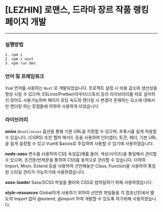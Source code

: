 # [LEZHIN] 로맨스, 드라마 장르 작품 랭킹 페이지 개발
---
### 실행방법
```
1. npm i
2. npm i nuxt
3. npm run dev
```

### 언어 및 프레임워크
Vue 언어를 사용하는 `Nuxt` 로 개발되었습니다.
프로젝트 설정 시 비용 감소와 생산성을 향상 시킬 수 있으며, ESLinst/Prettier/라우터/스토리 등의 라이브러리를 따로 설치하지 않아도 사용가능하며 페이지 로딩 속도와 렌더링 시 변경이 존재하는 요소에 대해서만 렌더링 하는 장점들에 의하여 사용하게 되었습니다.

###  라이브러리
***axios***
`@nuxt/axios` 옵션을 통해 기본 URL을 지정할 수 있으며, 프록시를 쉽게 허용할 수 있습니다. (CORS)
또한 헬퍼 메서드 등을 사용하여 인터셉터, 토큰, 헤더, 기본 URL을 쉽게 설정할 수 있고 Vue에 $axios로 주입하여 사용할 수 있기에 사용하였습니다.

***node-sass***
변수를 사용하여 CSS 속성값(예를 들어, 색상/사이즈)을 통일해서 관리할 수 있으며, 조건문/반복문을 통하여 CSS를 동적으로 관리할 수 있습니다. 더하여 Import, Mixin, Extend 등을 사용하여 선언해놓은 Class, Function을 사용하여 통일된 스타일 관리가 가능하기에 사용하였습니다.


***sass-loader***
Sass/SCSS 파일을 불러와 CSS로 컴파일하기 위해 사용하였습니다.


***style-resources***
Global하게 사용하기 위하여 선언한 파일들을 각 컴포넌트에서 별도의 Import 없이 @extend, @import 하여 개발할 수 있도록 하기위해 사용하였습니다.
